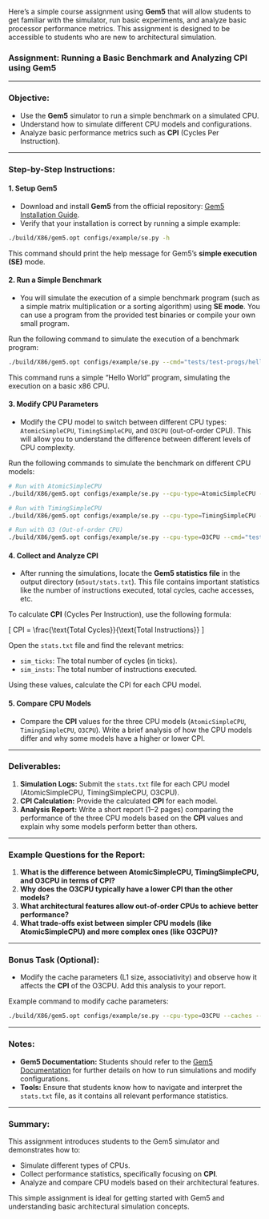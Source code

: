 Here’s a simple course assignment using **Gem5** that will allow students to get familiar with the simulator, run basic experiments, and analyze basic processor performance metrics. This assignment is designed to be accessible to students who are new to architectural simulation.

### **Assignment: Running a Basic Benchmark and Analyzing CPI using Gem5**

---

### Objective:
- Use the **Gem5** simulator to run a simple benchmark on a simulated CPU.
- Understand how to simulate different CPU models and configurations.
- Analyze basic performance metrics such as **CPI** (Cycles Per Instruction).

---

### **Step-by-Step Instructions:**

#### 1. **Setup Gem5**
- Download and install **Gem5** from the official repository: [Gem5 Installation Guide](https://www.gem5.org/documentation/general_docs/building).
- Verify that your installation is correct by running a simple example:

```bash
./build/X86/gem5.opt configs/example/se.py -h
```

This command should print the help message for Gem5’s **simple execution (SE)** mode.

#### 2. **Run a Simple Benchmark**
- You will simulate the execution of a simple benchmark program (such as a simple matrix multiplication or a sorting algorithm) using **SE mode**. You can use a program from the provided test binaries or compile your own small program.

Run the following command to simulate the execution of a benchmark program:

```bash
./build/X86/gem5.opt configs/example/se.py --cmd="tests/test-progs/hello/bin/x86/linux/hello"
```

This command runs a simple “Hello World” program, simulating the execution on a basic x86 CPU.

#### 3. **Modify CPU Parameters**
- Modify the CPU model to switch between different CPU types: `AtomicSimpleCPU`, `TimingSimpleCPU`, and `O3CPU` (out-of-order CPU). This will allow you to understand the difference between different levels of CPU complexity.

Run the following commands to simulate the benchmark on different CPU models:

```bash
# Run with AtomicSimpleCPU
./build/X86/gem5.opt configs/example/se.py --cpu-type=AtomicSimpleCPU --cmd="tests/test-progs/hello/bin/x86/linux/hello"

# Run with TimingSimpleCPU
./build/X86/gem5.opt configs/example/se.py --cpu-type=TimingSimpleCPU --cmd="tests/test-progs/hello/bin/x86/linux/hello"

# Run with O3 (Out-of-order CPU)
./build/X86/gem5.opt configs/example/se.py --cpu-type=O3CPU --cmd="tests/test-progs/hello/bin/x86/linux/hello"
```

#### 4. **Collect and Analyze CPI**
- After running the simulations, locate the **Gem5 statistics file** in the output directory (`m5out/stats.txt`). This file contains important statistics like the number of instructions executed, total cycles, cache accesses, etc.

To calculate **CPI** (Cycles Per Instruction), use the following formula:

\[
CPI = \frac{\text{Total Cycles}}{\text{Total Instructions}}
\]

Open the `stats.txt` file and find the relevant metrics:
- `sim_ticks`: The total number of cycles (in ticks).
- `sim_insts`: The total number of instructions executed.

Using these values, calculate the CPI for each CPU model.

#### 5. **Compare CPU Models**
- Compare the **CPI** values for the three CPU models (`AtomicSimpleCPU`, `TimingSimpleCPU`, `O3CPU`). Write a brief analysis of how the CPU models differ and why some models have a higher or lower CPI.

---

### **Deliverables:**

1. **Simulation Logs:** Submit the `stats.txt` file for each CPU model (AtomicSimpleCPU, TimingSimpleCPU, O3CPU).
2. **CPI Calculation:** Provide the calculated **CPI** for each model.
3. **Analysis Report:** Write a short report (1–2 pages) comparing the performance of the three CPU models based on the **CPI** values and explain why some models perform better than others.

---

### **Example Questions for the Report:**

1. **What is the difference between AtomicSimpleCPU, TimingSimpleCPU, and O3CPU in terms of CPI?**
2. **Why does the O3CPU typically have a lower CPI than the other models?**
3. **What architectural features allow out-of-order CPUs to achieve better performance?**
4. **What trade-offs exist between simpler CPU models (like AtomicSimpleCPU) and more complex ones (like O3CPU)?**

---

### **Bonus Task (Optional):**
- Modify the cache parameters (L1 size, associativity) and observe how it affects the **CPI** of the O3CPU. Add this analysis to your report.

Example command to modify cache parameters:

```bash
./build/X86/gem5.opt configs/example/se.py --cpu-type=O3CPU --caches --l1d_size=64kB --l1i_size=32kB --cmd="tests/test-progs/hello/bin/x86/linux/hello"
```

---

### **Notes:**
- **Gem5 Documentation:** Students should refer to the [Gem5 Documentation](https://www.gem5.org/documentation/) for further details on how to run simulations and modify configurations.
- **Tools:** Ensure that students know how to navigate and interpret the `stats.txt` file, as it contains all relevant performance statistics.

---

### **Summary:**
This assignment introduces students to the Gem5 simulator and demonstrates how to:
- Simulate different types of CPUs.
- Collect performance statistics, specifically focusing on **CPI**.
- Analyze and compare CPU models based on their architectural features.

This simple assignment is ideal for getting started with Gem5 and understanding basic architectural simulation concepts.

